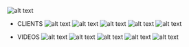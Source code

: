 ![alt text](https://github.com/VictorAlfonsoMarti/T24_API_NET_Core_2/blob/master/README_IMAGES/SWAGGER.JPG)


- CLIENTS
![alt text](https://github.com/VictorAlfonsoMarti/T24_API_NET_Core_2/blob/master/README_IMAGES/POST_CLIENTES.JPG)
![alt text](https://github.com/VictorAlfonsoMarti/T24_API_NET_Core_2/blob/master/README_IMAGES/GET_CLIENTES.JPG)
![alt text](https://github.com/VictorAlfonsoMarti/T24_API_NET_Core_2/blob/master/README_IMAGES/PUT_CLIENTES.JPG)
![alt text](https://github.com/VictorAlfonsoMarti/T24_API_NET_Core_2/blob/master/README_IMAGES/GET_ID_CLIENTES.JPG)
![alt text](https://github.com/VictorAlfonsoMarti/T24_API_NET_Core_2/blob/master/README_IMAGES/DELETE_CLIENTES.JPG)

- VIDEOS
![alt text](https://github.com/VictorAlfonsoMarti/T24_API_NET_Core_2/blob/master/README_IMAGES/POST_VIDEOS.JPG)
![alt text](https://github.com/VictorAlfonsoMarti/T24_API_NET_Core_2/blob/master/README_IMAGES/GET_VIDEOS.JPG)
![alt text](https://github.com/VictorAlfonsoMarti/T24_API_NET_Core_2/blob/master/README_IMAGES/PUT_VIDEOS.JPG)
![alt text](https://github.com/VictorAlfonsoMarti/T24_API_NET_Core_2/blob/master/README_IMAGES/GET_ID_VIDEOS.JPG)
![alt text](https://github.com/VictorAlfonsoMarti/T24_API_NET_Core_2/blob/master/README_IMAGES/DELETE_VIDEOS.JPG)
